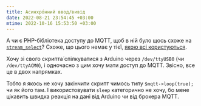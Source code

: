 ```yaml
---
title: Асинхро́нний ввод/вивід
date: 2022-08-21 23:54:45 +03:00
mtime: 2022-10-16 15:53:50 +03:00
---
```


А чи є PHP-бібліотека доступу до MQTT, щоб в ній було щось схоже на [`stream_select`][1]? Схоже, що цього немає у тієї, [якою всі користуються][2].

Хочу зі свого скрипта́ спілкуватися з Arduino через `/dev/ttyUSB0` (чи `/dev/ttyACM0`), і одночасно з цим хочу мати доступ до MQTT. Звісно, все це в двох напрямках.

Тобто я якось не хочу закінчити скрипт чимось типу `$mqtt->loop(true);` чи як його там. І використовувати `sleep` категорично не хочу, бо мене цікавить швидка реакція на дані від Arduino чи від брокера MQTT.

[1]: https://www.php.net/manual/en/function.stream-select
[2]: https://github.com/php-mqtt/client
